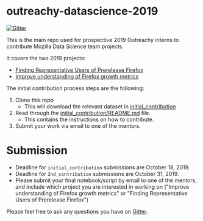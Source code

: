 # outreachy-datascience-2019

[![Gitter](https://badges.gitter.im/mozilla-datascience-outreach/community.svg)](https://gitter.im/mozilla-datascience-outreach/community?utm_source=badge&utm_medium=badge&utm_campaign=pr-badge)

This is the main repo used for prospective 2019 Outreachy interns to contribute Mozilla Data Science team projects.

It covers the two 2019 projects:

* [Finding Representative Users of Prerelease Firefox](https://www.outreachy.org/december-2019-to-march-2020-internship-round/communities/mozilla/#finding-representative-users-of-prerelease-firefox)
* [Improve understanding of Firefox growth metrics](https://www.outreachy.org/december-2019-to-march-2020-internship-round/communities/mozilla/improve-understanding-of-firefox-growth-metrics)

The initial contribution process steps are the following:
1. Clone this repo
   - This will download the relevant dataset in [initial_contribution](https://github.com/mozilla-outreachy-datascience/outreachy-datascience-2019/blob/master/initial_contribution/)
2. Read through the [initial_contribution/README.md](https://github.com/mozilla-outreachy-datascience/outreachy-datascience-2019/blob/master/initial_contribution/README.md) file.
   - This contains the instructions on how to contribute.  
3. Submit your work via email to one of the mentors. 

# Submission
  * Deadline for `initial_contribution` submissions are October 18, 2019. 
  * Deadline for `2nd_contribution` submissions are October 31, 2019.
  * Please submit your final notebook/script by email to one of the mentors, and include which project you are interested in working on ("Improve understanding of Firefox growth metrics" or "Finding Representative Users of Prerelease Firefox")


Please feel free to ask any questions you have on [Gitter](https://gitter.im/mozilla-datascience-outreach/community?utm_source=share-link&utm_medium=link&utm_campaign=share-link). 
